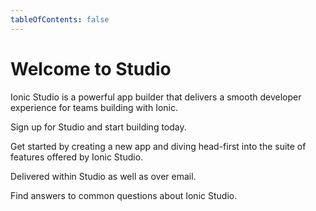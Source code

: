 ```yaml
---
tableOfContents: false
---
```


# Welcome to Studio

Ionic Studio is a powerful app builder that delivers a smooth developer experience for teams building with Ionic.

<docs-cards class="static-width"> <docs-card header="Get Studio" href="https://ionicframework.com/studio?utm_source=docs&utm_medium=website&utm_campaign=studio%20launch" icon="/docs/assets/icons/guide-installation-icon.png"> 

Sign up for Studio and start building today.</docs-card>

<docs-card header="Quickstart" href="/docs/studio/guides/quickstart" img="/docs/assets/icons/guide-quickstart.png"> 

Get started by creating a new app and diving head-first into the suite of features offered by Ionic Studio.</docs-card>

<docs-card header="News & Updates" icon="/docs/assets/icons/guide-news-icon.png"> 

Delivered within Studio as well as over email.</docs-card>

<docs-card header="Studio FAQ" href="/docs/studio/faq" icon="/docs/assets/icons/guide-faq-icon.png"> 

Find answers to common questions about Ionic Studio.</docs-card> </docs-cards>